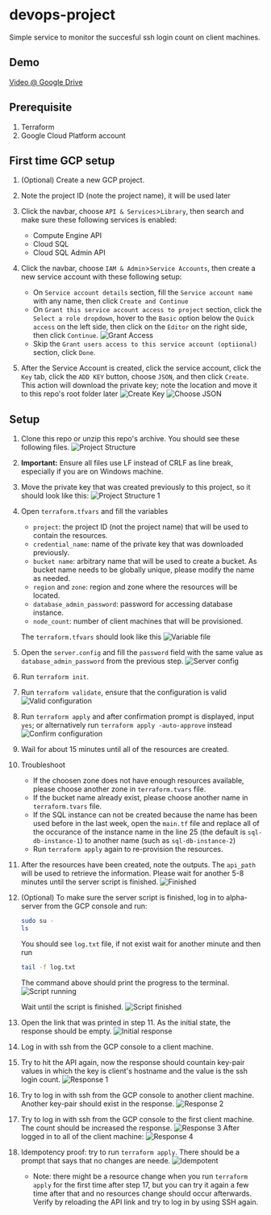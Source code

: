# devops-project

Simple service to monitor the succesful ssh login count on client machines.

## Demo
[Video @ Google Drive](https://drive.google.com/file/d/12AKBUX-s3cQLLqDuXun5OA32-6ZepEuz/view?usp=sharing)

## Prerequisite

1. Terraform
2. Google Cloud Platform account

## First time GCP setup

1. (Optional) Create a new GCP project.
2. Note the project ID (note the project name), it will be used later
3. Click the navbar, choose `API & Services`>`Library`, then search and make sure these following services is enabled:

    - Compute Engine API
    - Cloud SQL
    - Cloud SQL Admin API

4. Click the navbar, choose `IAM & Admin`>`Service Accounts`, then create a new service account with these following setup:

    - On `Service account details` section, fill the `Service account name` with any name, then click `Create and Continue`
    - On `Grant this service account access to project` section, click the `Select a role dropdown`, hover to the `Basic` option below the `Quick access` on the left side, then click on the `Editor` on the right side, then click `Continue`.
    ![Grant Access](/README/grant_service_access.png)
    - Skip the `Grant users access to this service account (optiional)` section, click `Done`.

5. After the Service Account is created, click the service account, click the `Key` tab, click the `ADD KEY` button, choose `JSON`, and then click `Create`. This action will download the private key; note the location and move it to this repo's root folder later
![Create Key](/README/create_key.png)
![Choose JSON](/README/json_key.png)

## Setup

1. Clone this repo or unzip this repo's archive. You should see these following files.
![Project Structure](/README/project_structure.png)

2. **Important:** Ensure all files use LF instead of CRLF as line break, especially if you are on Windows machine.

3. Move the private key that was created previously to this project, so it should look like this:
![Project Structure 1](/README/project_structure_1.png)

4. Open `terraform.tfvars` and fill the variables
    - `project`: the project ID (not the project name) that will be used to contain the resources.
    - `credential_name`: name of the private key that was downloaded previously.
    - `bucket name`: arbitrary name that will be used to create a bucket. As bucket name needs to be globally unique, please modify the name as needed.
    - `region` and `zone`: region and zone where the resources will be located.
    - `database_admin_password`: password for accessing database instance.
    - `node_count`: number of client machines that will be provisioned.

    The `terraform.tfvars` should look like this
    ![Variable file](/README/tvars.png)

5. Open the `server.config` and fill the `password` field with the same value as `database_admin_password` from the previous step.
![Server config](/README/server_config.png)

6. Run `terraform init`.

7. Run `terraform validate`, ensure that the configuration is valid
![Valid configuration](/README/configuration_valid.png)

8. Run `terraform apply` and after confirmation prompt is displayed, input `yes`; or alternatively run `terraform apply -auto-approve` instead
![Confirm configuration](/README/confirm_configuration.png)

9. Wail for about 15 minutes until all of the resources are created.

10. Troubleshoot

    - If the choosen zone does not have enough resources available, please choose another zone in `terraform.tvars` file.
    - If the bucket name already exist, please choose another name in `terraform.tvars` file.
    - If the SQL instance can not be created because the name has been used before in the last week, open the `main.tf` file and replace all of the occurance of the instance name in the line 25 (the default is `sql-db-instance-1`) to another name (such as `sql-db-instance-2`)
    - Run `terraform apply` again to re-provision the resources.

11. After the resources have been created, note the outputs. The `api_path` will be used to retrieve the information. Please wait for another 5-8 minutes until the server script is finished.
![Finished](/README/terraform_finished.png)

12. (Optional) To make sure the server script is finished, log in to alpha-server from the GCP console and run:

    ```bash
    sudo su -
    ls
    ```

    You should see `log.txt` file, if not exist wait for another minute and then run

    ```bash
    tail -f log.txt
    ```

    The command above should print the progress to the terminal.
    ![Script running](/README/script_running.png)

    Wait until the script is finished.
    ![Script finished](/README/script_finished.png)

13. Open the link that was printed in step 11. As the initial state, the response should be empty.
![Initial response](/README/initial_response.png)

14. Log in with ssh from the GCP console to a client machine.

15. Try to hit the API again, now the response should countain key-pair values in which the key is client's hostname and the value is the ssh login count.
![Response 1](/README/response_1.png)

16. Try to log in with ssh from the GCP console to another client machine. Another key-pair should exist in the response.
![Response 2](/README/response_2.png)

17. Try to log in with ssh from the GCP console to the first client machine. The count should be increased the response.
![Response 3](/README/response_3.png)
After logged in to all of the client machine:
![Response 4](/README/response_4.png)

18. Idempotency proof: try to run `terraform apply`. There should be a prompt that says that no changes are neede.
![Idempotent](/README/idempotent.png)

    - Note: there might be a resource change when you run `terraform apply` for the first time after step 17, but you can try it again a few time after that and no resources change should occur afterwards. Verify by reloading the API link and try to log in by using SSH again.